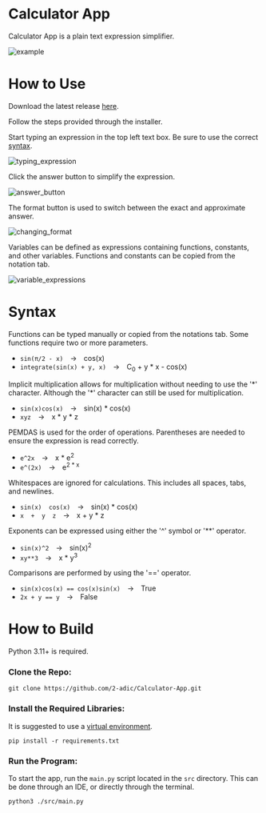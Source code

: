 # Calculator App
Calculator App is a plain text expression simplifier.

![example](https://github.com/user-attachments/assets/63c7ff34-3a8d-4066-afbd-995be43806e1)

# How to Use

Download the latest release [here](https://github.com/2-adic/Calculator-App/releases/latest).

Follow the steps provided through the installer.

Start typing an expression in the top left text box. Be sure to use the correct [syntax](#syntax).

![typing_expression](https://github.com/user-attachments/assets/ee3b6552-ef8f-4b1f-9895-97fe06cf78de)

Click the answer button to simplify the expression.

![answer_button](https://github.com/user-attachments/assets/dfbfbfd4-7467-4d95-9bea-ce78af995753)

The format button is used to switch between the exact and approximate answer.

![changing_format](https://github.com/user-attachments/assets/458e0b2e-9b52-4546-833c-63cd998057f1)

Variables can be defined as expressions containing functions, constants, and other variables. Functions and constants can be copied from the notation tab.

![variable_expressions](https://github.com/user-attachments/assets/7d14f8c2-a7b3-4cf0-b297-81e291bbe3c1)

# Syntax

Functions can be typed manually or copied from the notations tab. Some functions require two or more parameters.
- ````sin(π/2 - x)````&emsp;→&emsp;cos(x)
- ````integrate(sin(x) + y, x)````&emsp;→&emsp;C<sub>0</sub> + y * x - cos(x)

Implicit multiplication allows for multiplication without needing to use the '\*' character. Although the '\*' character can still be used for multiplication.
- ````sin(x)cos(x)````&emsp;→&emsp;sin(x) \* cos(x)
- ````xyz````&emsp;→&emsp;x \* y \* z

PEMDAS is used for the order of operations. Parentheses are needed to ensure the expression is read correctly.
- ````e^2x````&emsp;→&emsp;x * e<sup>2</sup>
- ````e^(2x)````&emsp;→&emsp;e<sup>2 * x</sup>

Whitespaces are ignored for calculations. This includes all spaces, tabs, and newlines.
- ````sin(x)  cos(x)````&emsp;→&emsp;sin(x) \* cos(x)
- ````x  +  y  z````&emsp;→&emsp;x + y \* z

Exponents can be expressed using either the '^' symbol or '**' operator.
- ````sin(x)^2````&emsp;→&emsp;sin(x)<sup>2</sup>
- ````xy**3````&emsp;→&emsp;x * y<sup>3</sup>

Comparisons are performed by using the '==' operator.
- ````sin(x)cos(x) == cos(x)sin(x)````&emsp;→&emsp;True
- ````2x + y == y````&emsp;→&emsp;False

# How to Build

Python 3.11+ is required.

### Clone the Repo:

````
git clone https://github.com/2-adic/Calculator-App.git
````

### Install the Required Libraries:

It is suggested to use a [virtual environment](https://github.com/2-adic/Calculator-App/blob/documentation/virtual_environment.md).

````
pip install -r requirements.txt
````

### Run the Program:

To start the app, run the `main.py` script located in the `src` directory. This can be done through an IDE, or directly through the terminal.

````
python3 ./src/main.py
````
